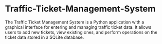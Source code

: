 # Traffic-Ticket-Management-System
The Traffic Ticket Management System is a Python application with a graphical interface for entering and managing traffic ticket data. It allows users to add new tickets, view existing ones, and perform operations on the ticket data stored in a SQLite database.
